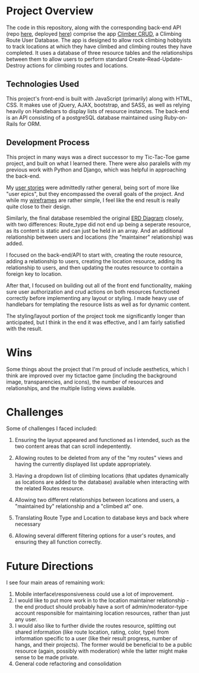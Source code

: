 # Project Overview

The code in this repository, along with the corresponding back-end API (repo [here](https://github.com/sonmaximum/climber-crud-api), deployed [here](https://climber-crud-api.herokuapp.com/)) comprise the app [Climber CRUD](https://sonmaximum.github.io/climber-crud/), a Climbing Route User Database.  The app is designed to allow rock climbing hobbyists to track locations at which they have climbed and climbing routes they have completed.  It uses a database of three resource tables and the relationships between them to allow users to perform standard Create-Read-Update-Destroy actions for climbing routes and locations.

## Technologies Used

This project's front-end is built with JavaScript (primarily) along with HTML, CSS.  It makes use of jQuery, AJAX, bootstrap, and SASS, as well as relying heavily on Handlebars to display lists of resource instances.  The back-end is an API consisting of a postgreSQL database maintained using Ruby-on-Rails for ORM.

## Development Process

This project in many ways was a direct successor to my Tic-Tac-Toe game project, and built on what I learned there.  There were also paralells with my previous work with Python and Django, which was helpful in approaching the back-end.

My [user stories](/assets/userstories.md) were admittedly rather general, being sort of more like "user epics", but they encompassed the overall goals of the project.  And while my [wireframes](https://i.imgur.com/606a2EF.jpg) are rather simple, I feel like the end result is really quite close to their design.

Similarly, the final database resembled the original [ERD Diagram](https://i.imgur.com/JFZVo04.jpg) closely, with two differences: Route_type did not end up being a seperate resource, as its content is static and can just be held in an array.  And an additional relationship between users and locations (the "maintainer" relationship) was added.

I focused on the back-end/API to start with, creating the route resource, adding a relationship to users, creating the location resource, adding its relationship to users, and then updating the routes resource to contain a foreign key to location.  

After that, I focused on building out all of the front end functionality, making sure user authorization and crud actions on both resources functioned correctly before implementing any layout or styling.  I made heavy use of handlebars for templating the resource lists as well as for dynamic content.

The styling/layout portion of the project took me significantly longer than anticipated, but I think in the end it was effective, and I am fairly satisfied with the result.

# Wins

Some things about the project that I'm proud of include aesthetics, which I think are improved over my tictactoe game (including the background image, transparencies, and icons), the number of resources and relationships, and the multiple listing views available.

# Challenges

Some of challenges I faced included:

1. Ensuring the layout appeared and functioned as I intended, such as the two content areas that can scroll indepentently.

2. Allowing routes to be deleted from any of the "my routes" views and having the currently displayed list update appropriately.

3. Having a dropdown list of climbing locations (that updates dynamically as locations are added to the database) available when interacting with the related Routes resource.

4. Allowing two different relationships between locations and users, a "maintained by" relationship and a "climbed at" one.

5.  Translating Route Type and Location to database keys and back where necessary

6.  Allowing several different filtering options for a user's routes, and ensuring they all function correctly.

# Future Directions

I see four main areas of remaining work:

1.  Mobile interface\responsiveness could use a lot of improvement.
2.  I would like to put more work in to the location maintainer relationship - the end product should probably have a sort of admin/moderator-type account responsible for maintaining location resources, rather than just any user.
3.  I would also like to further divide the routes resource, splitting out shared information (like route location, rating, color, type) from information specific to a user (like their result progress, number of hangs, and their projects).  The former would be beneficial to be a public resource (again, possibly with moderation) while the latter might make sense to be made private.
4. General code refactoring and consolidation
